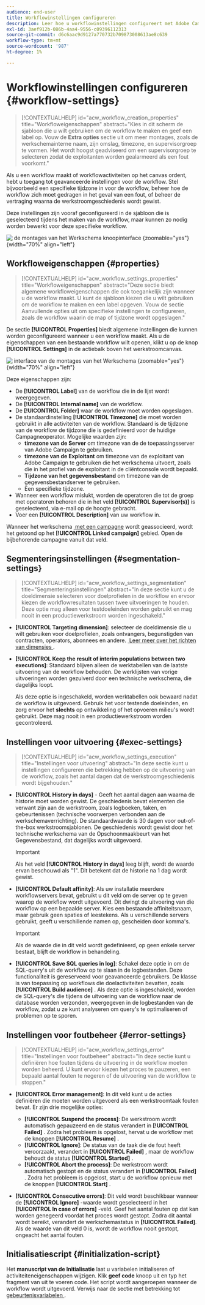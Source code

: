 ```yaml
---
audience: end-user
title: Workflowinstellingen configureren
description: Leer hoe u workflowinstellingen configureert met Adobe Campaign Web
exl-id: 3aef912b-086b-4aa4-9556-c09396112313
source-git-commit: d6c6aac9d9127a770732b709873008613ae8c639
workflow-type: tm+mt
source-wordcount: '987'
ht-degree: 1%

---
```


# Workflowinstellingen configureren {#workflow-settings}

>[!CONTEXTUALHELP]
>id="acw_workflow_creation_properties"
>title="Workfloweigenschappen"
>abstract="Kies in dit scherm de sjabloon die u wilt gebruiken om de workflow te maken en geef een label op. Vouw de **Extra opties** sectie uit om meer montages, zoals de werkschemainterne naam, zijn omslag, timezone, en supervisorgroep te vormen. Het wordt hoogst geadviseerd om een supervisorgroep te selecteren zodat de exploitanten worden gealarmeerd als een fout voorkomt."

Als u een workflow maakt of workflowactiviteiten op het canvas ordent, hebt u toegang tot geavanceerde instellingen voor de workflow. Stel bijvoorbeeld een specifieke tijdzone in voor de workflow, beheer hoe de workflow zich moet gedragen in het geval van een fout, of beheer de vertraging waarna de werkstroomgeschiedenis wordt gewist.

Deze instellingen zijn vooraf geconfigureerd in de sjabloon die is geselecteerd tijdens het maken van de workflow, maar kunnen zo nodig worden bewerkt voor deze specifieke workflow.

![&#x200B; de montages van het Werkschema knoopinterface &#x200B;](assets/workflow-settings-button.png){zoomable="yes"}{width="70%" align="left"}

## Workfloweigenschappen {#properties}

>[!CONTEXTUALHELP]
>id="acw_workflow_settings_properties"
>title="Workfloweigenschappen"
>abstract="Deze sectie biedt algemene workfloweigenschappen die ook toegankelijk zijn wanneer u de workflow maakt. U kunt de sjabloon kiezen die u wilt gebruiken om de workflow te maken en een label opgeven. Vouw de sectie Aanvullende opties uit om specifieke instellingen te configureren, zoals de workflow waarin de map of tijdzone wordt opgeslagen."

De sectie **[!UICONTROL Properties]** biedt algemene instellingen die kunnen worden geconfigureerd wanneer u een workflow maakt. Als u de eigenschappen van een bestaande workflow wilt openen, klikt u op de knop **[!UICONTROL Settings]** in de actiebalk boven het werkstroomcanvas.

![&#x200B; interface van de montages van het Werkschema &#x200B;](assets/workflow-settings.png){zoomable="yes"}{width="70%" align="left"}

Deze eigenschappen zijn:

* De **[!UICONTROL Label]** van de workflow die in de lijst wordt weergegeven.
* De **[!UICONTROL Internal name]** van de workflow.
* De **[!UICONTROL Folder]** waar de workflow moet worden opgeslagen.
* De standaardinstelling **[!UICONTROL Timezone]** die moet worden gebruikt in alle activiteiten van de workflow. Standaard is de tijdzone van de workflow de tijdzone die is gedefinieerd voor de huidige Campagneoperator.
Mogelijke waarden zijn:
   * **timezone van de Server** om timezone van de de toepassingsserver van Adobe Campaign te gebruiken.
   * **timezone van de Exploitant** om timezone van de exploitant van Adobe Campaign te gebruiken die het werkschema uitvoert, zoals die in het profiel van de exploitant in de cliëntconsole wordt bepaald.
   * **Tijdzone van het gegevensbestand** om timezone van de gegevensbestandserver te gebruiken.
   * Een specifieke tijdzone.
* Wanneer een workflow mislukt, worden de operatoren die tot de groep met operatoren behoren die in het veld **[!UICONTROL Supervisor(s)]** is geselecteerd, via e-mail op de hoogte gebracht.
* Voer een **[!UICONTROL Description]** van uw workflow in.

Wanneer het werkschema [&#x200B; met een campagne &#x200B;](create-workflow.md) wordt geassocieerd, wordt het getoond op het **[!UICONTROL Linked campaign]** gebied. Open de bijbehorende campagne vanuit dat veld.

## Segmenteringsinstellingen {#segmentation-settings}

>[!CONTEXTUALHELP]
>id="acw_workflow_settings_segmentation"
>title="Segmenteringsinstellingen"
>abstract="In deze sectie kunt u de doeldimensie selecteren voor doelprofielen in de workflow en ervoor kiezen de workflowresultaten tussen twee uitvoeringen te houden. Deze optie mag alleen voor testdoeleinden worden gebruikt en mag nooit in een productiewerkstroom worden ingeschakeld."

* **[!UICONTROL Targeting dimension]**: selecteer de doeldimensie die u wilt gebruiken voor doelprofielen, zoals ontvangers, begunstigden van contracten, operators, abonnees en andere. [&#x200B; Leer meer over het richten van dimensies &#x200B;](../audience/targeting-dimensions.md).

* **[!UICONTROL Keep the result of interim populations between two executions]**: Standaard blijven alleen de werktabellen van de laatste uitvoering van de workflow behouden. De werklijsten van vorige uitvoeringen worden gezuiverd door een technische werkschema, die dagelijks loopt.

  Als deze optie is ingeschakeld, worden werktabellen ook bewaard nadat de workflow is uitgevoerd. Gebruik het voor testende doeleinden, en zorg ervoor het **slechts** op ontwikkeling of het opvoeren milieu&#39;s wordt gebruikt. Deze mag nooit in een productiewerkstroom worden gecontroleerd.

## Instellingen voor uitvoering {#exec-settings}

>[!CONTEXTUALHELP]
>id="acw_workflow_settings_execution"
>title="Instellingen voor uitvoering"
>abstract="In deze sectie kunt u instellingen configureren die betrekking hebben op de uitvoering van de workflow, zoals het aantal dagen dat de werkstroomgeschiedenis wordt bijgehouden."

* **[!UICONTROL History in days]** - Geeft het aantal dagen aan waarna de historie moet worden gewist. De geschiedenis bevat elementen die verwant zijn aan de werkstroom, zoals logboeken, taken, en gebeurtenissen (technische voorwerpen verbonden aan de werkschemaverrichting). De standaardwaarde is 30 dagen voor out-of-the-box werkstroomsjablonen. De geschiedenis wordt gewist door het technische werkschema van de Opschoonmaakbeurt van het Gegevensbestand, dat dagelijks wordt uitgevoerd.

  >[!IMPORTANT]
  >
  >Als het veld **[!UICONTROL History in days]** leeg blijft, wordt de waarde ervan beschouwd als &quot;1&quot;. Dit betekent dat de historie na 1 dag wordt gewist.

* **[!UICONTROL Default affinity]**: Als uw installatie meerdere workflowservers bevat, gebruikt u dit veld om de server op te geven waarop de workflow wordt uitgevoerd. Dit dwingt de uitvoering van die workflow op een bepaalde server. Kies een bestaande affiniteitsnaam, maar gebruik geen spaties of leestekens. Als u verschillende servers gebruikt, geeft u verschillende namen op, gescheiden door komma&#39;s.

  >[!IMPORTANT]
  >
  >Als de waarde die in dit veld wordt gedefinieerd, op geen enkele server bestaat, blijft de workflow in behandeling.

* **[!UICONTROL Save SQL queries in log]**: Schakel deze optie in om de SQL-query&#39;s uit de workflow op te slaan in de logbestanden. Deze functionaliteit is gereserveerd voor geavanceerde gebruikers. De klasse is van toepassing op workflows die doelactiviteiten bevatten, zoals **[!UICONTROL Build audience]** . Als deze optie is ingeschakeld, worden de SQL-query&#39;s die tijdens de uitvoering van de workflow naar de database worden verzonden, weergegeven in de logbestanden van de workflow, zodat u ze kunt analyseren om query&#39;s te optimaliseren of problemen op te sporen.

## Instellingen voor foutbeheer {#error-settings}

>[!CONTEXTUALHELP]
>id="acw_workflow_settings_error"
>title="Instellingen voor foutbeheer"
>abstract="In deze sectie kunt u definiëren hoe fouten tijdens de uitvoering in de workflow moeten worden beheerd. U kunt ervoor kiezen het proces te pauzeren, een bepaald aantal fouten te negeren of de uitvoering van de workflow te stoppen."

* **[!UICONTROL Error management]**: In dit veld kunt u de acties definiëren die moeten worden uitgevoerd als een werkstroomtaak fouten bevat. Er zijn drie mogelijke opties:

   * **[!UICONTROL Suspend the process]**: De werkstroom wordt automatisch gepauzeerd en de status verandert in **[!UICONTROL Failed]** . Zodra het probleem is opgelost, hervat u de workflow met de knoppen **[!UICONTROL Resume]** .
   * **[!UICONTROL Ignore]**: De status van de taak die de fout heeft veroorzaakt, verandert in **[!UICONTROL Failed]** , maar de workflow behoudt de status **[!UICONTROL Started]** . <!-- TO ADD ONCE SCHEDULER IS AVAILABLE This configuration is relevant for recurring tasks: if the branch includes a scheduler, it will start normally next time the workflow is executed.-->
   * **[!UICONTROL Abort the process]**: De werkstroom wordt automatisch gestopt en de status verandert in **[!UICONTROL Failed]** . Zodra het probleem is opgelost, start u de workflow opnieuw met de knoppen **[!UICONTROL Start]** .

* **[!UICONTROL Consecutive errors]**: Dit veld wordt beschikbaar wanneer de **[!UICONTROL Ignore]** -waarde wordt geselecteerd in het **[!UICONTROL In case of errors]** -veld. Geef het aantal fouten op dat kan worden genegeerd voordat het proces wordt gestopt. Zodra dit aantal wordt bereikt, verandert de werkschemastatus in **[!UICONTROL Failed]**. Als de waarde van dit veld 0 is, wordt de workflow nooit gestopt, ongeacht het aantal fouten.

## Initialisatiescript {#initialization-script}

Het **manuscript van de Initialisatie** laat u variabelen initialiseren of activiteiteneigenschappen wijzigen. Klik **geef code** knoop uit en typ het fragment van uit te voeren code. Het script wordt aangeroepen wanneer de workflow wordt uitgevoerd. Verwijs naar de sectie met betrekking tot [&#x200B; gebeurtenisvariabelen &#x200B;](../workflows/event-variables.md).